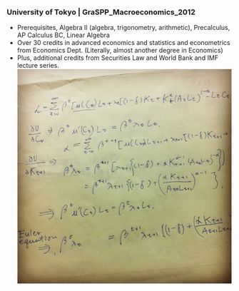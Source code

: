 ### University of Tokyo | GraSPP_Macroeconomics_2012
- Prerequisites, Algebra II (algebra, trigonometry, arithmetic), Precalculus, AP Calculus BC, Linear Algebra
- Over 30 credits in advanced economics and statistics and econometrics from Economics Dept. (Literally, almost another degree in Economics)
- Plus, additional credits from Securities Law and World Bank and IMF lecture series.
![alt tag](euler_equation.jpg)
